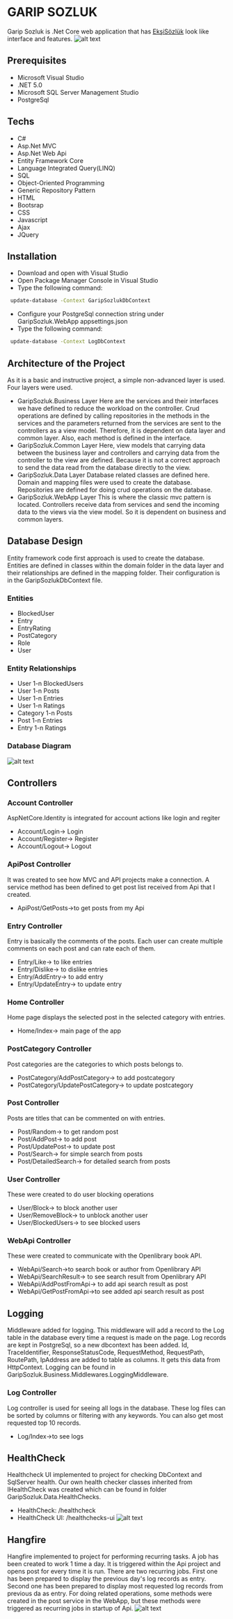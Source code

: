 # GARIP SOZLUK
Garip Sozluk is .Net Core web application that has [EkşiSözlük](https://www.eksisozluk.com) look like interface and features.
![alt text](https://i.imgur.com/XOeR7WQ.png)
## Prerequisites
  - Microsoft Visual Studio
  - .NET 5.0
  - Microsoft SQL Server Management Studio
  - PostgreSql
## Techs
  - C#
  - Asp.Net MVC
  - Asp.Net Web Api
  - Entity Framework Core
  - Language Integrated Query(LINQ)
  - SQL
  - Object-Oriented Programming
  - Generic Repository Pattern
  - HTML
  - Bootsrap
  - CSS
  - Javascript
  - Ajax
  - JQuery

## Installation
  - Download and open with Visual Studio
  - Open Package Manager Console in Visual Studio
  - Type the following command:
```sh
 update-database -Context GaripSozlukDbContext
```
  - Configure your PostgreSql connection string under GaripSozluk.WebApp appsettings.json
  - Type the following command:
```sh
 update-database -Context LogDbContext
```
## Architecture of the Project
As it is a basic and instructive project, a simple non-advanced layer is used. Four layers were used.
- GaripSozluk.Business Layer
Here are the services and their interfaces we have defined to reduce the workload on the controller. Crud operations are defined by calling repositories in the methods in the services and the parameters returned from the services are sent to the controllers as a view model. Therefore, it is dependent on data layer and common layer. Also, each method is defined in the interface.
- GaripSozluk.Common Layer
Here, view models that carrying data between the business layer and controllers and carrying data from the controller to the view are defined. Because it is not a correct approach to send the data read from the database directly to the view.
- GaripSozluk.Data Layer
Database related classes are defined here. Domain and mapping files were used to create the database. Repositories are defined for doing crud operations on the database.
- GaripSozluk.WebApp Layer
This is where the classic mvc pattern is located. Controllers receive data from services and send the incoming data to the views via the view model. So it is dependent on business and common layers.

## Database Design
Entity framework code first approach is used to create the database. Entities are defined in classes within the domain folder in the data layer and their relationships are defined in the mapping folder. Their configuration is in the GaripSozlukDbContext file.
### Entities
- BlockedUser
- Entry
- EntryRating
- PostCategory
- Role
- User
### Entity Relationships
- User 1-n BlockedUsers
- User 1-n Posts
- User 1-n Entries
- User 1-n Ratings
- Category 1-n Posts
- Post 1-n Entries
- Entry 1-n Ratings
### Database Diagram
![alt text](https://i.imgur.com/WBLL246.png)

## Controllers
### Account Controller
AspNetCore.Identity is integrated for account actions like login and regiter
- Account/Login-> Login 
- Account/Register-> Register
- Account/Logout-> Logout
### ApiPost Controller
It was created to see how MVC and API projects make a connection. A service method has been defined to get post list received from Api that I created.
- ApiPost/GetPosts->to get posts from my Api
### Entry Controller
Entry is basically the comments of the posts. Each user can create multiple comments on each post and can rate each of them.
- Entry/Like-> to like entries
- Entry/Dislike-> to dislike entries
- Entry/AddEntry-> to add entry
- Entry/UpdateEntry-> to update entry

### Home Controller
Home page displays the selected post in the selected category with entries.
- Home/Index-> main page of the app

### PostCategory Controller
Post categories are the categories to which posts belongs to.
- PostCategory/AddPostCategory-> to add postcategory
- PostCategory/UpdatePostCategory-> to update postcategory

### Post Controller
Posts are titles that can be commented on with entries.
- Post/Random-> to get random post 
- Post/AddPost-> to add post
- Post/UpdatePost-> to update post
- Post/Search-> for simple search from posts
- Post/DetailedSearch-> for detailed search from posts 

### User Controller
These were created to do user blocking operations
- User/Block-> to block another user
- User/RemoveBlock-> to unblock another user
- User/BlockedUsers-> to see blocked users

### WebApi Controller
These were created to communicate with the Openlibrary book API.
- WebApi/Search->to search book or author from Openlibrary API
- WebApi/SearchResult-> to see search result from Openlibrary API
- WebApi/AddPostFromApi-> to add api search result as post
- WebApi/GetPostFromApi->to see added api search result as post

## Logging
Middleware added for logging. This middleware will add a record to the Log table in the database every time a request is made on the page. Log records are kept in PostgreSql, so a new dbcontext has been added. Id, TraceIdentifier, ResponseStatusCode, RequestMethod, RequestPath, RoutePath, IpAddress are added to table as columns. It gets this data from HttpContext. Logging can be found in GaripSozluk.Business.Middlewares.LoggingMiddleware. 
### Log Controller
Log controller is used for seeing all logs in the database. These log files can be sorted by columns or filtering with any keywords. You can also get most requested top 10 records.
- Log/Index->to see logs

## HealthCheck
Healthcheck UI implemented to project for checking DbContext and SqlServer health. Our own health checker classes inherited from IHealthCheck was created which can be found in folder GaripSozluk.Data.HealthChecks.
- HealthCheck: /healthcheck
- HealthCheck UI: /healthchecks-ui
![alt text](https://i.imgur.com/0MlXdZu.png)

## Hangfire
Hangfire implemented to project for performing recurring tasks. A job has been created to work 1 time a day. It is triggered within the Api project and opens post for every time it is run. There are two recurring jobs. First one has been prepared to display the previous day's log records as entry. Second one has been prepared to display most requested log records from previous da as entry. For doing related operations, some methods were created in the post service in the WebApp, but these methods were triggered as recurring jobs in startup of Api.
![alt text](https://i.imgur.com/aKddm8f.png)
